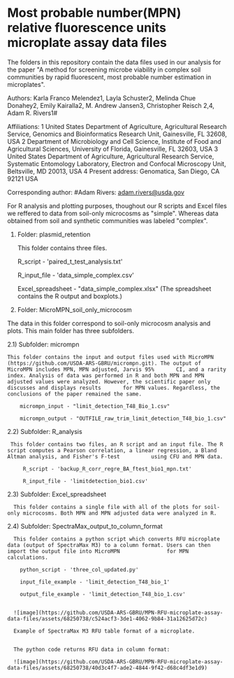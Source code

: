 # Most probable number(MPN) relative fluorescence units microplate assay data files

The folders in this repository contain the data files used in our analysis for the paper "A method for screening microbe viability in complex soil communities by rapid fluorescent, most probable number estimation in microplates".

Authors: Karla Franco Melendez1, Layla Schuster2, Melinda Chue Donahey2, Emily Kairalla2, M. Andrew Jansen3, Christopher Reisch 2,4, Adam R. Rivers1#

Affiliations:
1 United States Department of Agriculture, Agricultural Research Service, Genomics and Bioinformatics Research Unit, Gainesville, FL 32608, USA
2 Department of Microbiology and Cell Science, Institute of Food and Agricultural Sciences, University of Florida, Gainesville, FL 32603, USA
3 United States Department of Agriculture, Agricultural Research Service, Systematic Entomology Laboratory, Electron and Confocal Microscopy Unit, Beltsville, MD 20013, USA
4 Present address: Genomatica, San Diego, CA 92121 USA

Corresponding author:
#Adam Rivers: adam.rivers@usda.gov

For R analysis and plotting purposes, thoughout our R scripts and Excel files we reffered to data from soil-only microcosms as "simple". Whereas data obtained from soil and synthetic communities was labeled "complex".


1) Folder: plasmid_retention

   This folder contains three files. 
    
    R_script - 'paired_t_test_analysis.txt' 
    
    R_input_file - 'data_simple_complex.csv'
    
    Excel_spreadsheet - "data_simple_complex.xlsx" (The spreadsheet contains the R output and boxplots.)
      

2) Folder: MicroMPN_soil_only_microcosm

The data in this folder correspond to soil-only microcosm analysis and plots. This main folder has three subfolders.

   2.1) Subfolder: micrompn
    
    This folder contains the input and output files used with MicroMPN (https://github.com/USDA-ARS-GBRU/micrompn.git). The output of MicroMPN includes MPN, MPN adjusted, Jarvis 95%       CI, and a rarity index. Analysis of data was performed in R and both MPN and MPN adjusted values were analyzed. However, the scientific paper only discusses and displays results       for MPN values. Regardless, the conclusions of the paper remained the same. 
    
        micrompn_input - "limit_detection_T48_Bio_1.csv"
        
        micrompn_output - "OUTFILE_raw_trim_limit_detection_T48_bio_1.csv"

   2.2) Subfolder: R_analysis
     
     This folder contains two files, an R script and an input file. The R script computes a Pearson correlation, a linear regression, a Bland Altman analysis, and Fisher's F-test          using CFU and MPN data. 
     
         R_script - 'backup_R_corr_regre_BA_ftest_bio1_mpn.txt'
         
         R_input_file - 'limitdetection_bio1.csv'
         
   2.3) Subfolder: Excel_spreadsheet
      
      This folder contains a single file with all of the plots for soil-only microcosms. Both MPN and MPN adjusted data were analyzed in R.
      
   2.4) Subfolder: SpectraMax_output_to_column_format
      
      This folder contains a python script which converts RFU microplate data (output of SpectraMax M3) to a column format. Users can then import the output file into MicroMPN               for MPN calculations.
      
        python_script - 'three_col_updated.py'
        
        input_file_example - 'limit_detection_T48_bio_1'
        
        output_file_example - 'limit_detection_T48_bio_1.csv'
        
      
      ![image](https://github.com/USDA-ARS-GBRU/MPN-RFU-microplate-assay-data-files/assets/68250738/c524acf3-3de1-4062-9b84-31a12625d72c)

      Example of SpectraMax M3 RFU table format of a microplate.
      

      The python code returns RFU data in column format:
      
      ![image](https://github.com/USDA-ARS-GBRU/MPN-RFU-microplate-assay-data-files/assets/68250738/40d3c4f7-ade2-4844-9f42-d68c4df3e1d9)
      
      
      

      
      

